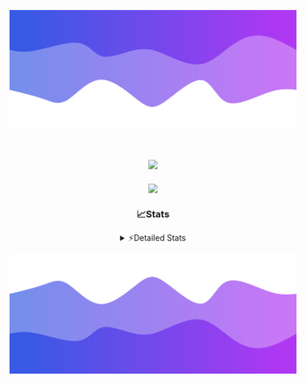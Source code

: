 ![Header](./header.png)
<div align="center">

<h1 align="center">
  <a href="https://git.io/typing-svg">
    <img src="https://readme-typing-svg.herokuapp.com/?lines=Hello,+There!+%F0%9F%91%8B;This+is+chicho.;Owner+on+Ocean;&center=true&size=25">
  </a>
</h1>
  
<p align="center">
  <img src="https://lanyard.cnrad.dev/api/852683595378196480" />
</p>

### 📈Stats
<details>
    <summary> ⚡Detailed Stats</summary>
    <br/>

<!--START_SECTION:waka-->
![Code Time](http://img.shields.io/badge/Code%20Time-838%20hrs%2020%20mins-blue)

![Profile Views](http://img.shields.io/badge/Profile%20Views-4-blue)

**🐱 My GitHub Data** 

> 📦 82.7 kB Used in GitHub's Storage 
 > 
> 🏆 29 Contributions in the Year 2024
 > 
> 🚫 Not Opted to Hire
 > 
> 📜 15 Public Repositories 
 > 
> 🔑 9 Private Repositories 
 > 
**I'm a Night 🦉** 

```text
🌞 Morning                25 commits          ██░░░░░░░░░░░░░░░░░░░░░░░   06.23 % 
🌆 Daytime                60 commits          ████░░░░░░░░░░░░░░░░░░░░░   14.96 % 
🌃 Evening                173 commits         ███████████░░░░░░░░░░░░░░   43.14 % 
🌙 Night                  143 commits         █████████░░░░░░░░░░░░░░░░   35.66 % 
```
📅 **I'm Most Productive on Tuesday** 

```text
Monday                   26 commits          ██░░░░░░░░░░░░░░░░░░░░░░░   06.48 % 
Tuesday                  111 commits         ███████░░░░░░░░░░░░░░░░░░   27.68 % 
Wednesday                81 commits          █████░░░░░░░░░░░░░░░░░░░░   20.20 % 
Thursday                 65 commits          ████░░░░░░░░░░░░░░░░░░░░░   16.21 % 
Friday                   46 commits          ███░░░░░░░░░░░░░░░░░░░░░░   11.47 % 
Saturday                 36 commits          ██░░░░░░░░░░░░░░░░░░░░░░░   08.98 % 
Sunday                   36 commits          ██░░░░░░░░░░░░░░░░░░░░░░░   08.98 % 
```


📊 **This Week I Spent My Time On** 

```text
🕑︎ Time Zone: America/Argentina/Buenos_Aires

💬 Programming Languages: 
JavaScript               2 hrs 46 mins       ███████░░░░░░░░░░░░░░░░░░   28.32 % 
Astro                    2 hrs 26 mins       ██████░░░░░░░░░░░░░░░░░░░   25.00 % 
TypeScript               1 hr 19 mins        ███░░░░░░░░░░░░░░░░░░░░░░   13.60 % 
Image (svg)              1 hr 10 mins        ███░░░░░░░░░░░░░░░░░░░░░░   11.98 % 
JSON                     47 mins             ██░░░░░░░░░░░░░░░░░░░░░░░   08.12 % 

🔥 Editors: 
VS Code                  9 hrs 47 mins       █████████████████████████   100.00 % 

🐱‍💻 Projects: 
GlowHub                  6 hrs 4 mins        ███████████████░░░░░░░░░░   61.95 % 
Unknown Project          3 hrs 43 mins       █████████░░░░░░░░░░░░░░░░   37.95 % 
ampararweb               0 secs              ░░░░░░░░░░░░░░░░░░░░░░░░░   00.10 % 

💻 Operating System: 
Windows                  7 hrs 38 mins       ███████████████████░░░░░░   77.97 % 
Mac                      2 hrs 9 mins        ██████░░░░░░░░░░░░░░░░░░░   22.03 % 
```

**I Mostly Code in JavaScript** 

```text
JavaScript               8 repos             ██████░░░░░░░░░░░░░░░░░░░   25.81 % 
HTML                     7 repos             ██████░░░░░░░░░░░░░░░░░░░   22.58 % 
Astro                    2 repos             ██░░░░░░░░░░░░░░░░░░░░░░░   06.45 % 
TypeScript               1 repo              █░░░░░░░░░░░░░░░░░░░░░░░░   03.23 % 
SCSS                     1 repo              █░░░░░░░░░░░░░░░░░░░░░░░░   03.23 % 
```




 Last Updated on 23/08/2024 23:13:36 UTC
<!--END_SECTION:waka-->
</details>

![Footer](./footer.png)
